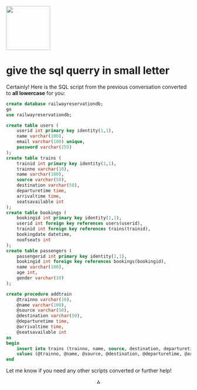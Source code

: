 <img src="https://r2cdn.perplexity.ai/pplx-full-logo-primary-dark%402x.png" class="logo" width="120"/>

# give the sql querry in small letter

Certainly! Here is the SQL script from the previous conversation converted to **all lowercase** for you:

```sql
create database railwayreservationdb;
go
use railwayreservationdb;
```

```sql
create table users (
    userid int primary key identity(1,1),
    name varchar(100),
    email varchar(100) unique,
    password varchar(255)
);
create table trains (
    trainid int primary key identity(1,1),
    trainno varchar(10),
    name varchar(100),
    source varchar(50),
    destination varchar(50),
    departuretime time,
    arrivaltime time,
    seatsavailable int
);
create table bookings (
    bookingid int primary key identity(1,1),
    userid int foreign key references users(userid),
    trainid int foreign key references trains(trainid),
    bookingdate datetime,
    noofseats int
);
create table passengers (
    passengerid int primary key identity(1,1),
    bookingid int foreign key references bookings(bookingid),
    name varchar(100),
    age int,
    gender varchar(10)
);
```

```sql
create procedure addtrain
    @trainno varchar(10),
    @name varchar(100),
    @source varchar(50),
    @destination varchar(50),
    @departuretime time,
    @arrivaltime time,
    @seatsavailable int
as
begin
    insert into trains (trainno, name, source, destination, departuretime, arrivaltime, seatsavailable)
    values (@trainno, @name, @source, @destination, @departuretime, @arrivaltime, @seatsavailable);
end
```

Let me know if you need any other scripts converted or further help!

<div style="text-align: center">⁂</div>

[^1]: give-me-the-full-code-for-all-paths.md

